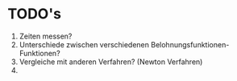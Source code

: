 # TODO's

1. Zeiten messen?
2. Unterschiede zwischen verschiedenen Belohnungsfunktionen-Funktionen?
4. Vergleiche mit anderen Verfahren? (Newton Verfahren)
5. 
